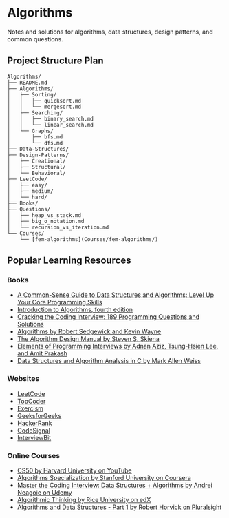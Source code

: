 # Algorithms

Notes and solutions for algorithms, data structures, design patterns, and common questions.

## Project Structure Plan

```
Algorithms/
├── README.md
├── Algorithms/
│   ├── Sorting/
│   │   ├── quicksort.md
│   │   └── mergesort.md
│   ├── Searching/
│   │   ├── binary_search.md
│   │   └── linear_search.md
│   └── Graphs/
│       ├── bfs.md
│       └── dfs.md
├── Data-Structures/
├── Design-Patterns/
│   ├── Creational/
│   ├── Structural/
│   └── Behavioral/
├── LeetCode/
│   ├── easy/
│   ├── medium/
│   └── hard/
├── Books/
├── Questions/
│   ├── heap_vs_stack.md
│   ├── big_o_notation.md
│   └── recursion_vs_iteration.md
└── Courses/
    └── [fem-algorithms](Courses/fem-algorithms/)
```

## Popular Learning Resources

### Books

- [A Common-Sense Guide to Data Structures and Algorithms: Level Up Your Core Programming Skills](https://www.amazon.com/Common-Sense-Guide-Data-Structures-Algorithms/dp/1680502441)
- [Introduction to Algorithms, fourth edition](https://www.amazon.com/Introduction-Algorithms-fourth-Thomas-Cormen/dp/026204630X)
- [Cracking the Coding Interview: 189 Programming Questions and Solutions](https://www.amazon.com/Cracking-Coding-Interview-Programming-Questions/dp/0984782850/)
- [Algorithms by Robert Sedgewick and Kevin Wayne](https://www.algorithms-book.com/)
- [The Algorithm Design Manual by Steven S. Skiena](http://www.algorist.com/)
- [Elements of Programming Interviews by Adnan Aziz, Tsung-Hsien Lee, and Amit Prakash](https://elementsofprogramminginterviews.com/)
- [Data Structures and Algorithm Analysis in C by Mark Allen Weiss](https://www.pearson.com/us/higher-education/program/Weiss-Data-Structures-and-Algorithm-Analysis-in-C-2nd-Edition/PGM136784.html)

### Websites

- [LeetCode](https://leetcode.com/)
- [TopCoder](https://www.topcoder.com/)
- [Exercism](https://exercism.io/)
- [GeeksforGeeks](https://www.geeksforgeeks.org/)
- [HackerRank](https://www.hackerrank.com/)
- [CodeSignal](https://codesignal.com/)
- [InterviewBit](https://www.interviewbit.com/)

### Online Courses

- [CS50 by Harvard University on YouTube](https://www.youtube.com/c/cs50)
- [Algorithms Specialization by Stanford University on Coursera](https://www.coursera.org/specializations/algorithms)
- [Master the Coding Interview: Data Structures + Algorithms by Andrei Neagoie on Udemy](https://www.udemy.com/course/master-the-coding-interview-data-structures-algorithms/)
- [Algorithmic Thinking by Rice University on edX](https://www.edx.org/course/algorithmic-thinking)
- [Algorithms and Data Structures - Part 1 by Robert Horvick on Pluralsight](https://www.pluralsight.com/courses/algorithms-part1)
